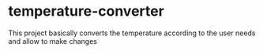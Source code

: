 # temperature-converter
This project basically converts the temperature according to the user needs and allow to make changes 
